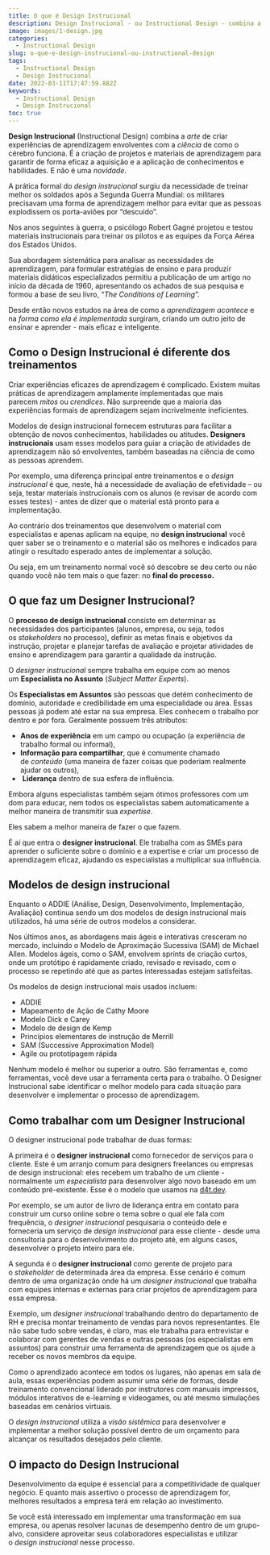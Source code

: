 ```yaml
---
title: O que é Design Instrucional
description: Design Instrucional - ou Instructional Design - combina a arte de criar experiências de aprendizagem envolventes com a ciência de como o cérebro funciona.
image: images/1-design.jpg
categories:
  - Instructional Design
slug: o-que-e-design-instrucional-ou-instructional-design
tags:
  - Instructional Design
  - Design Instrucional
date: 2022-03-11T17:47:59.882Z
keywords:
  - Instructional Design
  - Design Instrucional
toc: true
---
```


**Design Instrucional** (Instructional Design) combina a _arte_ de criar experiências de aprendizagem envolventes com a _ciência_ de como o cérebro funciona. É a criação de projetos e materiais de aprendizagem para garantir de forma eficaz a aquisição e a aplicação de conhecimentos e habilidades. E não é uma _novidade_.

A prática formal do _design instrucional_ surgiu da necessidade de treinar melhor os soldados após a Segunda Guerra Mundial: os militares precisavam uma forma de aprendizagem melhor para evitar que as pessoas explodissem os porta-aviões por “descuido”.

Nos anos seguintes à guerra, o psicólogo Robert Gagné projetou e testou materiais instrucionais para treinar os pilotos e as equipes da Força Aérea dos Estados Unidos.

Sua abordagem sistemática para analisar as necessidades de aprendizagem, para formular estratégias de ensino e para produzir materiais didáticos especializados permitiu a publicação de um artigo no início da década de 1960, apresentando os achados de sua pesquisa e formou a base de seu livro, “_The Conditions of Learning_”.

Desde então novos estudos na área de como a _aprendizagem acontece_ e na _forma como ela é implementada_ surgiram, criando um outro jeito de ensinar e aprender - mais eficaz e inteligente.

## Como o Design Instrucional é diferente dos treinamentos

Criar experiências eficazes de aprendizagem é complicado. Existem muitas práticas de aprendizagem amplamente implementadas que mais parecem _mitos_ ou _crendices_. Não surpreende que a maioria das experiências formais de aprendizagem sejam incrivelmente ineficientes.

Modelos de design instrucional fornecem estruturas para facilitar a obtenção de novos conhecimentos, habilidades ou atitudes. **Designers instrucionais** usam esses modelos para guiar a criação de atividades de aprendizagem não só envolventes, também baseadas na ciência de como as pessoas aprendem.

Por exemplo, uma diferença principal entre treinamentos e o _design instrucional_ é que, neste, há a necessidade de avaliação de efetividade – ou seja, testar materiais instrucionais com os alunos (e revisar de acordo com esses testes) - antes de dizer que o material está pronto para a implementação. 

Ao contrário dos treinamentos que desenvolvem o material com especialistas e apenas aplicam na equipe, no **design instrucional** você quer saber se o treinamento e o material são os melhores e indicados para atingir o resultado esperado antes de implementar a solução.

Ou seja, em um treinamento normal você só descobre se deu certo ou não quando você não tem mais o que fazer: no **final do processo.**

## O que faz um Designer Instrucional?

O **processo de design instrucional** consiste em determinar as necessidades dos participantes (alunos, empresa, ou seja, todos os _stakeholders_ no processo), definir as metas finais e objetivos da instrução, projetar e planejar tarefas de avaliação e projetar atividades de ensino e aprendizagem para garantir a qualidade da instrução.

O _designer instrucional_ sempre trabalha em equipe com ao menos um **Especialista no Assunto** (_Subject Matter Experts_).

Os **Especialistas em Assuntos** são pessoas que detém conhecimento de domínio, autoridade e credibilidade em uma especialidade ou área. Essas pessoas já podem até estar na sua empresa. Eles conhecem o trabalho por dentro e por fora. Geralmente possuem três atributos:

- **Anos de experiência** em um campo ou ocupação (a experiência de trabalho formal ou informal),
- **Informação para compartilhar**, que é comumente chamado de _conteúdo_ (uma maneira de fazer coisas que poderiam realmente ajudar os outros),
-  **Liderança** dentro de sua esfera de influência.

Embora alguns especialistas também sejam ótimos professores com um dom para educar, nem todos os especialistas sabem automaticamente a melhor maneira de transmitir sua _expertise_.

Eles sabem a melhor maneira de fazer o que fazem.

É aí que entra o **designer instrucional**. Ele trabalha com as SMEs para aprender o suficiente sobre o domínio e a expertise e criar um processo de aprendizagem eficaz, ajudando os especialistas a multiplicar sua influência.

## Modelos de design instrucional

Enquanto o ADDIE (Análise, Design, Desenvolvimento, Implementação, Avaliação) continua sendo um dos modelos de design instrucional mais utilizados, há uma série de outros modelos a considerar.

Nos últimos anos, as abordagens mais ágeis e interativas cresceram no mercado, incluindo o Modelo de Aproximação Sucessiva (SAM) de Michael Allen. Modelos ágeis, como o SAM, envolvem sprints de criação curtos, onde um protótipo é rapidamente criado, revisado e revisado, com o processo se repetindo até que as partes interessadas estejam satisfeitas.

Os modelos de design instrucional mais usados incluem:

-   ADDIE
-   Mapeamento de Ação de Cathy Moore
-   Modelo Dick e Carey
-   Modelo de design de Kemp
-   Princípios elementares de instrução de Merrill
-   SAM (Successive Approximation Model)
-   Agile ou prototipagem rápida

Nenhum modelo é melhor ou superior a outro. São ferramentas e, como ferramentas, você deve usar a ferramenta certa para o trabalho. O Designer Instrucional sabe identificar o melhor modelo para cada situação para desenvolver e implementar o processo de aprendizagem. 

## Como trabalhar com um Designer Instrucional

O designer instrucional pode trabalhar de duas formas:

A primeira é o **designer instrucional** como fornecedor de serviços para o cliente. Este é um arranjo comum para designers freelances ou empresas de design instrucional: eles recebem um trabalho de um cliente - normalmente um _especialista_ para desenvolver algo novo baseado em um conteúdo pré-existente. Esse é o modelo que usamos na [d4t.dev](https://d4t.dev).

Por exemplo, se um autor de livro de liderança entra em contato para construir um curso online sobre o tema sobre o qual ele fala com frequência, o _designer instrucional_ pesquisaria o conteúdo dele e forneceria um serviço de _design instrucional_ para esse cliente - desde uma consultoria para o desenvolvimento do projeto até, em alguns casos, desenvolver o projeto inteiro para ele.

A segunda é o **designer instrucional** como gerente de projeto para o _stakeholder_ de determinada área da empresa. Esse cenário é comum dentro de uma organização onde há um _designer instrucional_ que trabalha com equipes internas e externas para criar projetos de aprendizagem para essa empresa.

Exemplo, um _designer instrucional_ trabalhando dentro do departamento de RH e precisa montar treinamento de vendas para novos representantes. Ele não sabe tudo sobre vendas, é claro, mas ele trabalha para entrevistar e colaborar com gerentes de vendas e outras pessoas (os especialistas em assuntos) para construir uma ferramenta de aprendizagem que os ajude a receber os novos membros da equipe.

Como o aprendizado acontece em todos os lugares, não apenas em sala de aula, essas experiências podem assumir uma série de formas, desde treinamento convencional liderado por instrutores com manuais impressos, módulos interativos de e-learning e videogames, ou até mesmo simulações baseadas em cenários virtuais.

O _design instrucional_ utiliza a _visão sistêmica_ para desenvolver e implementar a melhor solução possível dentro de um orçamento para alcançar os resultados desejados pelo cliente.

## O impacto do Design Instrucional

Desenvolvimento da equipe é essencial para a competitividade de qualquer negócio. E quanto mais assertivo o processo de aprendizagem for, melhores resultados a empresa terá em relação ao investimento.

Se você está interessado em implementar uma transformação em sua empresa, ou apenas resolver lacunas de desempenho dentro de um grupo-alvo, considere aproveitar seus colaboradores especialistas e utilizar o _design instrucional_ nesse processo.